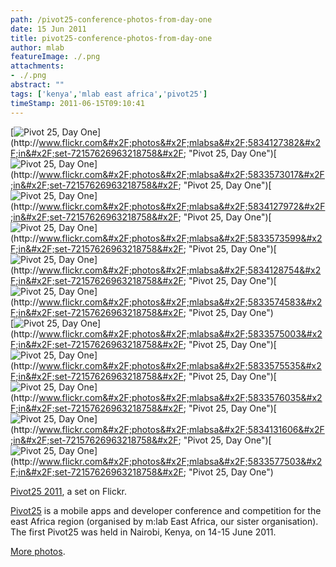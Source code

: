 ```yaml
---
path: /pivot25-conference-photos-from-day-one
date: 15 Jun 2011
title: pivot25-conference-photos-from-day-one
author: mlab
featureImage: ./.png
attachments: 
- ./.png
abstract: ""
tags: ['kenya','mlab east africa','pivot25']
timeStamp: 2011-06-15T09:10:41
---
```


[![Pivot 25, Day One](http:&#x2F;&#x2F;farm3.static.flickr.com&#x2F;2743&#x2F;5834127382_22873dd20b_s.jpg)](http:&#x2F;&#x2F;www.flickr.com&#x2F;photos&#x2F;mlabsa&#x2F;5834127382&#x2F;in&#x2F;set-72157626963218758&#x2F; &quot;Pivot 25, Day One&quot;)[![Pivot 25, Day One](http:&#x2F;&#x2F;farm3.static.flickr.com&#x2F;2603&#x2F;5833573017_32003c6614_s.jpg)](http:&#x2F;&#x2F;www.flickr.com&#x2F;photos&#x2F;mlabsa&#x2F;5833573017&#x2F;in&#x2F;set-72157626963218758&#x2F; &quot;Pivot 25, Day One&quot;)[![Pivot 25, Day One](http:&#x2F;&#x2F;farm3.static.flickr.com&#x2F;2776&#x2F;5834127972_6c4132c52c_s.jpg)](http:&#x2F;&#x2F;www.flickr.com&#x2F;photos&#x2F;mlabsa&#x2F;5834127972&#x2F;in&#x2F;set-72157626963218758&#x2F; &quot;Pivot 25, Day One&quot;)[![Pivot 25, Day One](http:&#x2F;&#x2F;farm3.static.flickr.com&#x2F;2721&#x2F;5833573599_43bd44374a_s.jpg)](http:&#x2F;&#x2F;www.flickr.com&#x2F;photos&#x2F;mlabsa&#x2F;5833573599&#x2F;in&#x2F;set-72157626963218758&#x2F; &quot;Pivot 25, Day One&quot;)[![Pivot 25, Day One](http:&#x2F;&#x2F;farm3.static.flickr.com&#x2F;2643&#x2F;5834128754_6f622a5223_s.jpg)](http:&#x2F;&#x2F;www.flickr.com&#x2F;photos&#x2F;mlabsa&#x2F;5834128754&#x2F;in&#x2F;set-72157626963218758&#x2F; &quot;Pivot 25, Day One&quot;)[![Pivot 25, Day One](http:&#x2F;&#x2F;farm4.static.flickr.com&#x2F;3138&#x2F;5833574583_81aa055e3f_s.jpg)](http:&#x2F;&#x2F;www.flickr.com&#x2F;photos&#x2F;mlabsa&#x2F;5833574583&#x2F;in&#x2F;set-72157626963218758&#x2F; &quot;Pivot 25, Day One&quot;)  
[![Pivot 25, Day One](http:&#x2F;&#x2F;farm3.static.flickr.com&#x2F;2738&#x2F;5833575003_3092ae9842_s.jpg)](http:&#x2F;&#x2F;www.flickr.com&#x2F;photos&#x2F;mlabsa&#x2F;5833575003&#x2F;in&#x2F;set-72157626963218758&#x2F; &quot;Pivot 25, Day One&quot;)[![Pivot 25, Day One](http:&#x2F;&#x2F;farm3.static.flickr.com&#x2F;2723&#x2F;5833575535_2507707693_s.jpg)](http:&#x2F;&#x2F;www.flickr.com&#x2F;photos&#x2F;mlabsa&#x2F;5833575535&#x2F;in&#x2F;set-72157626963218758&#x2F; &quot;Pivot 25, Day One&quot;)[![Pivot 25, Day One](http:&#x2F;&#x2F;farm6.static.flickr.com&#x2F;5064&#x2F;5833576035_4d261819e8_s.jpg)](http:&#x2F;&#x2F;www.flickr.com&#x2F;photos&#x2F;mlabsa&#x2F;5833576035&#x2F;in&#x2F;set-72157626963218758&#x2F; &quot;Pivot 25, Day One&quot;)[![Pivot 25, Day One](http:&#x2F;&#x2F;farm6.static.flickr.com&#x2F;5184&#x2F;5834131606_081f590c0f_s.jpg)](http:&#x2F;&#x2F;www.flickr.com&#x2F;photos&#x2F;mlabsa&#x2F;5834131606&#x2F;in&#x2F;set-72157626963218758&#x2F; &quot;Pivot 25, Day One&quot;)[![Pivot 25, Day One](http:&#x2F;&#x2F;farm4.static.flickr.com&#x2F;3002&#x2F;5833577503_c382ec068c_s.jpg)](http:&#x2F;&#x2F;www.flickr.com&#x2F;photos&#x2F;mlabsa&#x2F;5833577503&#x2F;in&#x2F;set-72157626963218758&#x2F; &quot;Pivot 25, Day One&quot;)

[Pivot25 2011](http:&#x2F;&#x2F;www.flickr.com&#x2F;photos&#x2F;mlabsa&#x2F;sets&#x2F;72157626963218758&#x2F;), a set on Flickr.

[Pivot25](http:&#x2F;&#x2F;pivot25.com&#x2F;) is a mobile apps and developer conference and competition for the east Africa region (organised by m:lab East Africa, our sister organisation). The first Pivot25 was held in Nairobi, Kenya, on 14-15 June 2011.

[More photos](http:&#x2F;&#x2F;www.flickr.com&#x2F;photos&#x2F;mentalacrobatics&#x2F;sets&#x2F;72157626959638576&#x2F;).


